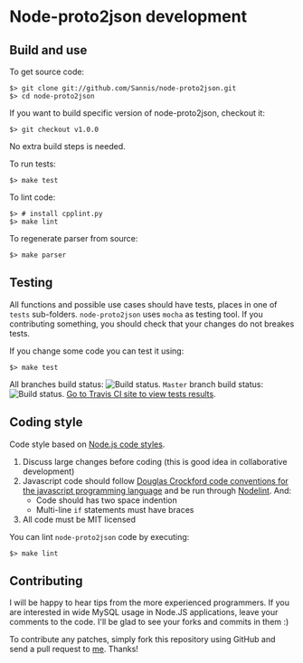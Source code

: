 Node-proto2json development
===========================


Build and use
-------------

To get source code:

    $> git clone git://github.com/Sannis/node-proto2json.git
    $> cd node-proto2json

If you want to build specific version of node-proto2json, checkout it:

    $> git checkout v1.0.0

No extra build steps is needed.

To run tests:

    $> make test

To lint code:

    $> # install cpplint.py
    $> make lint

To regenerate parser from source:

    $> make parser


Testing
-------

All functions and possible use cases should have tests, places in one of `tests` sub-folders.
`node-proto2json` uses `mocha` as testing tool. If you contributing something,
you should check that your changes do not breakes tests.

If you change some code you can test it using:

    $> make test

All branches build status: ![Build status](https://secure.travis-ci.org/Sannis/node-proto2json.png).
`Master` branch build status: ![Build status](https://secure.travis-ci.org/Sannis/node-proto2json.png?branch=master).
[Go to Travis CI site to view tests results](http://travis-ci.org/Sannis/node-proto2json).


Coding style
------------

Code style based on [Node.js code styles](http://github.com/ry/node/wiki/contributing).

1. Discuss large changes before coding (this is good idea in collaborative development)
2. Javascript code should follow [Douglas Crockford code conventions for the javascript programming language](http://javascript.crockford.com/code.html) and be run through [Nodelint](http://github.com/tav/nodelint). And:
    * Code should has two space indention
    * Multi-line <code>if</code> statements must have braces
3. All code must be MIT licensed

You can lint `node-proto2json` code by executing:

    $> make lint


Contributing
------------

I will be happy to hear tips from the more experienced programmers.
If you are interested in wide MySQL usage in Node.JS applications,
leave your comments to the code.
I'll be glad to see your forks and commits in them :)

To contribute any patches, simply fork this repository using GitHub
and send a pull request to [me](https://github.com/Sannis). Thanks!
